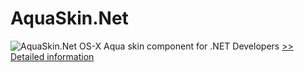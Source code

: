 # AquaSkin.Net
![AquaSkin.Net](https://mycommerce.akamaized.net/api/pimages/P300236397/BIG/300236397.JPG)
OS-X Aqua skin component for .NET Developers
[>> Detailed information](https://secure.shareit.com/shareit/product.html?productid=300236397&affiliateid=200057808)
